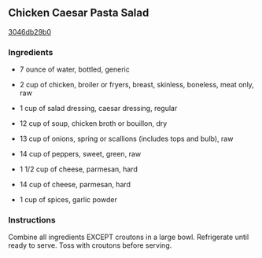 ## Chicken Caesar Pasta Salad

[3046db29b0](http://www.food.com/recipe/chicken-caesar-pasta-salad-195066)

### Ingredients

 - 7 ounce of water, bottled, generic

 - 2 cup of chicken, broiler or fryers, breast, skinless, boneless, meat only, raw

 - 1 cup of salad dressing, caesar dressing, regular

 - 12 cup of soup, chicken broth or bouillon, dry

 - 13 cup of onions, spring or scallions (includes tops and bulb), raw

 - 14 cup of peppers, sweet, green, raw

 - 1 1/2 cup of cheese, parmesan, hard

 - 14 cup of cheese, parmesan, hard

 - 1 cup of spices, garlic powder

### Instructions

Combine all ingredients EXCEPT croutons in a large bowl. Refrigerate until ready to serve. Toss with croutons before serving.